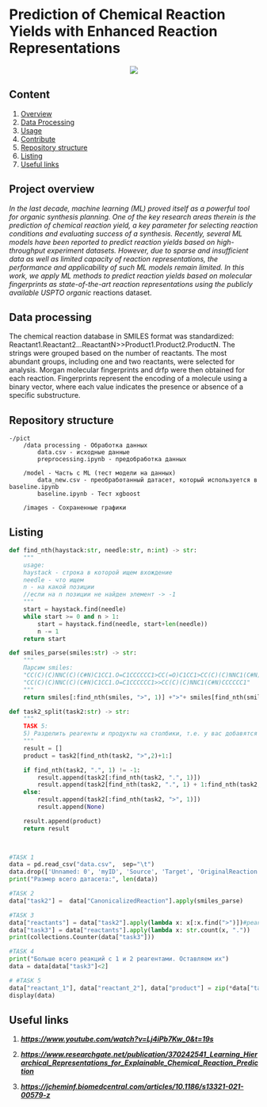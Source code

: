 
# Prediction of Chemical Reaction Yields with Enhanced Reaction Representations

<p align="center">
  <img src= https://i.postimg.cc/QNcJ8c3r/Screenshot.pngalt="Логотип проекта"/>
</p>

## Сontent

1. [Overview](#overview)
2. [Data Processing](#processing)
3. [Usage](#usage)
4. [Contribute](#contribute)
5. [Repository structure](#structure)
6. [Listing](#Listing)
7. [Useful links](#links)
## <a name="overview"></a>Project overview

*In the last decade, machine learning (ML) proved itself as a powerful tool for organic synthesis planning. One of the key research areas therein is the prediction of chemical reaction yield, a key parameter for selecting reaction conditions and evaluating success of a synthesis. Recently, several ML models have been reported to predict reaction yields based on high-throughput experiment datasets. However, due to sparse and insufficient data as well as limited capacity of reaction representations, the performance and applicability of such ML models remain limited. In this work, we apply ML methods to predict reaction yields based on molecular fingerprints as state-of-the-art reaction representations using the publicly available USPTO organic* reactions dataset.   

## Data processing

The chemical reaction database in SMILES format was standardized: Reactant1.Reactant2...ReactantN>>Product1.Product2.ProductN. The strings were grouped based on the number of reactants. The most abundant groups, including one and two reactants, were selected for analysis. Morgan molecular fingerprints and drfp were then obtained for each reaction. Fingerprints represent the encoding of a molecule using a binary vector, where each value indicates the presence or absence of a specific substructure.

## Repository structure

    -/pict
        /data processing - Обработка данных
            data.csv - исходные данные
            preprocessing.ipynb - предобработка данных

        /model - Часть с ML (тест модели на данных)
            data_new.csv - преобработанный датасет, который используется в baseline.ipynb
            baseline.ipynb - Тест xgboost

        /images - Сохраненные графики

## Listing
```python
def find_nth(haystack:str, needle:str, n:int) -> str:
    """
    usage:
    haystack - строка в которой ищем вхождение
    needle - что ищем
    n - на какой позиции
    //если на n позиции не найден элемент -> -1
    """
    start = haystack.find(needle)
    while start >= 0 and n > 1:
        start = haystack.find(needle, start+len(needle))
        n -= 1
    return start

def smiles_parse(smiles:str) -> str:
    """
    Парсим smiles:
    "CC(C)(C)NNC(C)(C#N)C1CC1.O=C1CCCCCC1>CC(=O)C1CC1>CC(C)(C)NNC1(C#N)CCCCCC1" ->
    "CC(C)(C)NNC(C)(C#N)C1CC1.O=C1CCCCCC1>>CC(C)(C)NNC1(C#N)CCCCCC1"
    """
    return smiles[:find_nth(smiles, ">", 1)] +">"+ smiles[find_nth(smiles, ">", 2):]

def task2_split(task2:str) -> str:
    """
    TASK 5:
    5) Разделить реагенты и продукты на столбики, т.е. у вас добавятся столбцы "reactant_1", "reactant_2", "product"
    """
    result = []
    product = task2[find_nth(task2, ">",2)+1:]

    if find_nth(task2, ".", 1) != -1:
        result.append(task2[:find_nth(task2, ".", 1)])
        result.append(task2[find_nth(task2, ".", 1) + 1:find_nth(task2, ">", 1)])
    else:
        result.append(task2[:find_nth(task2, ">", 1)])
        result.append(None)

    result.append(product)
    return result
    


#TASK 1
data = pd.read_csv("data.csv",  sep="\t")
data.drop(['Unnamed: 0', 'myID', 'Source', 'Target', 'OriginalReaction'], axis=1, inplace=True)
print("Размер всего датасета:", len(data))

#TASK 2
data["task2"] =  data["CanonicalizedReaction"].apply(smiles_parse)

#TASK 3
data["reactants"] = data["task2"].apply(lambda x: x[:x.find(">")])#реагенты
data["task3"] = data["reactants"].apply(lambda x: str.count(x, "."))
print(collections.Counter(data["task3"]))

#TASK 4
print("Больше всего реакций с 1 и 2 реагентами. Оставляем их")
data = data[data["task3"]<2]

# #TASK 5
data["reactant_1"], data["reactant_2"], data["product"] = zip(*data["task2"].apply(task2_split))
display(data)
```
## **Useful links**
1. ***https://www.youtube.com/watch?v=Lj4iPb7Kw_0&t=19s***

2. ***https://www.researchgate.net/publication/370242541_Learning_Hierarchical_Representations_for_Explainable_Chemical_Reaction_Prediction***

3. ***https://jcheminf.biomedcentral.com/articles/10.1186/s13321-021-00579-z***
